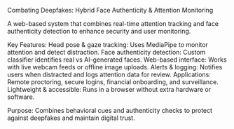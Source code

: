 Combating Deepfakes: Hybrid Face Authenticity & Attention Monitoring

A web-based system that combines real-time attention tracking and face authenticity detection to enhance security and user monitoring.

Key Features:
Head pose & gaze tracking: Uses MediaPipe to monitor attention and detect distraction.
Face authenticity detection: Custom classifier identifies real vs AI-generated faces.
Web-based interface: Works with live webcam feeds or offline image uploads.
Alerts & logging: Notifies users when distracted and logs attention data for review.
Applications: Remote proctoring, secure logins, financial onboarding, and surveillance.
Lightweight & accessible: Runs in a browser without extra hardware or software.

Purpose: Combines behavioral cues and authenticity checks to protect against deepfakes and maintain digital trust.
